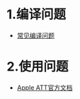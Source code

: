# 1.编译问题
- [常见编译问题](/mssdk/unity/unity_ios?id=unity-ios-faq1)

# 2.使用问题
- [Apple ATT官方文档](https://developer.apple.com/documentation/apptrackingtransparency)

